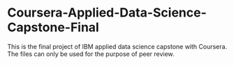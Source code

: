 # Coursera-Applied-Data-Science-Capstone-Final

This is the final project of IBM applied data science capstone with Coursera. 
The files can only be used for the purpose of peer review.
